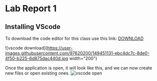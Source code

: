 # Lab Report 1

## Installing VScode
To download the code editor for this class use this link: [DOWNLOAD](https://code.visualstudio.com/)


![vscode download](https://user-images.githubusercontent.com/97620200/149451131-ebc4dc7c-8de0-4f50-b225-6d875dac440d.jpg width="200")

Once the application is open, it will look like this, and we can now create new files or open existing ones.
![vscode open](https://user-images.githubusercontent.com/97620200/149451427-65845644-fb69-4e7a-a422-5d862243bed0.jpg)
